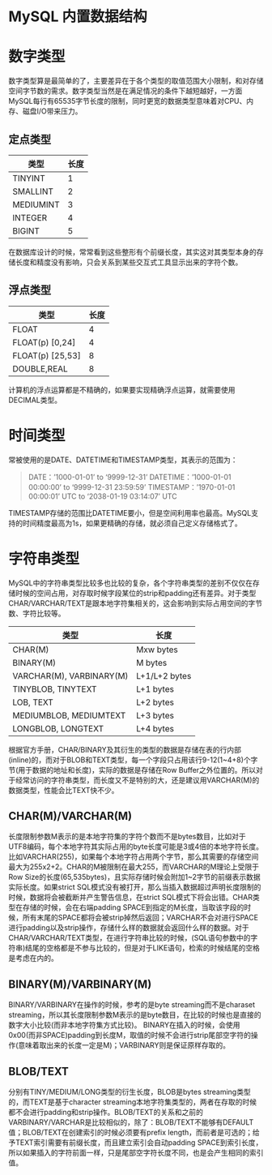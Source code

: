 # MySQL 内置数据结构

# 数字类型
数字类型算是最简单的了，主要差异在于各个类型的取值范围大小限制，和对存储空间字节数的需求。数字类型当然是在满足情况的条件下越短越好，一方面MySQL每行有65535字节长度的限制，同时更宽的数据类型意味着对CPU、内存、磁盘I/O带来压力。
## 定点类型
| 类型        | 长度   |
| --------- | ---- |
| TINYINT   | 1    |
| SMALLINT  | 2    |
| MEDIUMINT | 3    |
| INTEGER   | 4    |
| BIGINT    | 5    |

在数据库设计的时候，常常看到这些整形有个前缀长度，其实这对其类型本身的存储长度和精度没有影响，只会关系到某些交互式工具显示出来的字符个数。
## 浮点类型
| 类型               | 长度   |
| ---------------- | ---- |
| FLOAT            | 4    |
| FLOAT(p) [0,24]  | 4    |
| FLOAT(p) [25,53] | 8    |
| DOUBLE,REAL      | 8    |

计算机的浮点运算都是不精确的，如果要实现精确浮点运算，就需要使用DECIMAL类型。
# 时间类型
常被使用的是DATE、DATETIME和TIMESTAMP类型，其表示的范围为：

> DATE：’1000-01-01’ to ‘9999-12-31’
> DATETIME：’1000-01-01 00:00:00’ to ‘9999-12-31 23:59:59’
> TIMESTAMP：’1970-01-01 00:00:01’ UTC to ‘2038-01-19 03:14:07’ UTC

TIMESTAMP存储的范围比DATETIME要小，但是空间利用率也最高。MySQL支持的时间精度最高为1s，如果更精确的存储，就必须自己定义存储格式了。
# 字符串类型
MySQL中的字符串类型比较多也比较的复杂，各个字符串类型的差别不仅仅在存储时候的空间占用，对存取时候字段某位的strip和padding还有差异。对于类型CHAR/VARCHAR/TEXT是跟本地字符集相关的，这会影响到实际占用空间的字节数、字符比较等。

| 类型                       | 长度            |
| ------------------------ | ------------- |
| CHAR(M)                  | Mxw bytes     |
| BINARY(M)                | M bytes       |
| VARCHAR(M), VARBINARY(M) | L+1/L+2 bytes |
| TINYBLOB, TINYTEXT       | L+1 bytes     |
| LOB, TEXT                | L+2 bytes     |
| MEDIUMBLOB, MEDIUMTEXT   | L+3 bytes     |
| LONGBLOB, LONGTEXT       | L+4 bytes     |

根据官方手册，CHAR/BINARY及其衍生的类型的数据是存储在表的行内部(inline)的，而对于BLOB和TEXT类型，每一个字段只占用该行9-12(1~4+8)个字节(用于数据的地址和长度)，实际的数据是存储在Row Buffer之外位置的。所以对于经常访问的字符串类型，而长度又不是特别的大，还是建议用VARCHAR(M)的数据类型，性能会比TEXT快不少。



## CHAR(M)/VARCHAR(M)
长度限制参数M表示的是本地字符集的字符个数而不是bytes数目，比如对于UTF8编码，每个本地字符其实际占用的byte长度可能是3或4倍的本地字符长度。比如VARCHAR(255)，如果每个本地字符占用两个字节，那么其需要的存储空间最大为255x2+2。CHAR的M被限制在最大255，而VARCHAR的M理论上受限于Row Size的长度(65,535bytes)，且实际存储时候会附加1~2字节的前缀表示数据实际长度。如果strict SQL模式没有被打开，那么当插入数据超过声明长度限制的时候，数据将会被截断并产生警告信息，在strict SQL模式下将会出错。CHAR类型在存储的时候，会在右端padding SPACE到指定的M长度，当取该字段的时候，所有末尾的SPACE都将会被strip掉然后返回；VARCHAR不会对进行SPACE进行padding以及strip操作，存储什么样的数据就会返回什么样的数据。对于CHAR/VARCHAR/TEXT类型，在进行字符串比较的时候，(SQL语句参数中的字符串)结尾的空格都是不参与比较的，但是对于LIKE语句，检索的时候结尾的空格是考虑在内的。
## BINARY(M)/VARBINARY(M)
BINARY/VARBINARY在操作的时候，参考的是byte streaming而不是charaset streaming，所以其长度限制参数M表示的是byte数目，在比较的时候也是直接的数字大小比较(而非本地字符集方式比较)。
BINARY在插入的时候，会使用0x00(而非SPACE)padding到长度M，取值的时候不会进行strip尾部空字符的操作(意味着取出来的长度一定是M)；VARBINARY则是保证原样存取的。
## BLOB/TEXT
分别有TINY/MEDIUM/LONG类型的衍生长度，BLOB是bytes streaming类型的，而TEXT是基于character streaming本地字符集类型的，两者在存取的时候都不会进行padding和strip操作。BLOB/TEXT的关系和之前的VARBINARY/VARCHAR是比较相似的，除了：BLOB/TEXT不能够有DEFAULT值；BLOB/TEXT在创建索引的时候必须要有prefix length，而前者是可选的；给予TEXT索引需要有前缀长度，而且建立索引会自动padding SPACE到索引长度，所以如果插入的字符前面一样，只是尾部空字符长度不同，也是会产生相同的索引值。
